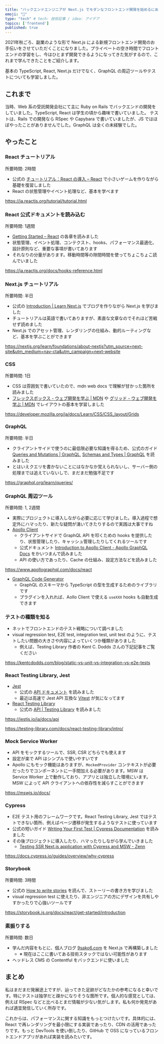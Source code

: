 ```yaml
---
title: "バックエンドエンジニアが Next.js でモダンなフロントエンド開発を始めるにあたり学習したこと"
emoji: "🧸"
type: "tech" # tech: 技術記事 / idea: アイデア
topics: ['frontend']
published: true
---
```


2021年秋ごろ、副業のような形で Next.js による新規フロントエンド開発のお手伝いをさせていただくことになりました。プライベートの空き時間でフロントエンドの学習をし、今はひとまず開発できるようになってきた気がするので、これまで学んできたことをご紹介します。

基本の TypeScript, React, Next.js だけでなく、GraphQL の周辺ツールやテストについても学習しました。

## これまで

当時、Web 系の受託開発会社にて主に Ruby on Rails でバックエンドの開発をしていました。TypeScript, React は学生の頃から趣味で書いていました。
テストは、Rails での開発なら RSpec や Capybara で書いていましたが、JS ではほぼやったことがありませんでした。GraphQL は全くの未経験でした。

## やったこと

### React チュートリアル

所要時間: 2時間

- 公式の [チュートリアル：React の導入 – React](https://ja.reactjs.org/tutorial/tutorial.html) で小さいゲームを作りながら基礎を復習しました
- React の状態管理やイベント処理など、基本を学べます

https://ja.reactjs.org/tutorial/tutorial.html

### React 公式ドキュメントを読み込む

所要時間: 1週間

- [Getting Started – React](https://ja.reactjs.org/docs/getting-started.html) の各章を読みました
- 状態管理、イベント処理、コンテクスト、hooks、パフォーマンス最適化、設計原則など、重要な事項が書いてあります
- それなりの分量があります。移動時間等の隙間時間を使ってちょこちょこ読んでいました

https://ja.reactjs.org/docs/hooks-reference.html

### Next.js チュートリアル

所要時間: 半日

- 公式の [Introduction | Learn Next.js](https://nextjs.org/learn/foundations/about-nextjs?utm_source=next-site&utm_medium=nav-cta&utm_campaign=next-website) でブログを作りながら Next.js を学びました
- チュートリアルは英語で書いてありますが、素直な文章なのでそれほど苦戦せず読めました
- Next.js でのアセット管理、レンダリングの仕組み、動的ルーティングなど、基本を学ぶことができます

https://nextjs.org/learn/foundations/about-nextjs?utm_source=next-site&utm_medium=nav-cta&utm_campaign=next-website

### CSS

所要時間: 1日

- CSS は雰囲気で書いていたので、mdn web docs で理解が甘かった箇所を読みました
- [フレックスボックス - ウェブ開発を学ぶ | MDN](https://developer.mozilla.org/ja/docs/Learn/CSS/CSS_layout/Flexbox) や [グリッド - ウェブ開発を学ぶ | MDN](https://developer.mozilla.org/ja/docs/Learn/CSS/CSS_layout/Grids) でレイアウトの基本を学習しました


https://developer.mozilla.org/ja/docs/Learn/CSS/CSS_layout/Grids

### GraphQL

所要時間: 半日

- クライアントサイドで使うのに最低限必要な知識を得るため、公式のガイド [Queries and Mutations | GraphQL](https://graphql.org/learn/queries/), [Schemas and Types | GraphQL](https://graphql.org/learn/schema/) を読みました
- とはいえクエリを書かないことにはなかなか覚えられないし、サーバー側の処理までは追えていないしで、まだまだ勉強不足です

https://graphql.org/learn/queries/

### GraphQL 周辺ツール

所要時間: 1, 2週間

- 実際にプロジェクトに導入しながら必要に応じて学びました。導入過程で想定外にハマったり、新たな疑問が湧いてきたりするので実践は大事ですね
- [Apollo Client](https://www.apollographql.com/docs/react)
  - クライアントサイドで GraphQL API を叩くための hooks を提供したり、状態管理したり、キャッシュ管理したりしてくれるツールです
  - 公式ドキュメント [Introduction to Apollo Client - Apollo GraphQL Docs](https://www.apollographql.com/docs/react) をかいつまんで読みました
  - API の使い方であったり、Cache の仕組み、設定方法などを読みました

https://www.apollographql.com/docs/react

- [GraphQL Code Generator](https://www.graphql-code-generator.com/)
  - GraphQL のスキーマから TypeScript の型を生成するためのライブラリです
  - プラグインを入れれば、Aollo Client で使える `useXXX` hooks も自動生成できます


### テストの種類を知る

- ネットでフロントエンドのテスト戦略について調べました
- visual regression test, E2E test, integration test, unit test のように、テストしたい問題の大きさや内容によっていくつか種類がありました
  - 例えば、Testing Library 作者の Kent C. Dodds さんの下記記事をご覧ください

https://kentcdodds.com/blog/static-vs-unit-vs-integration-vs-e2e-tests


### React Testing Library, Jest

- [Jest](https://jestjs.io/)
  - 公式の [API ドキュメント](https://jestjs.io/ja/docs/api) を読みました
  - 最近は高速で Jest API 互換な [Vitest](https://github.com/vitest-dev/vitest) が気になってます
- [React Testing Library](https://testing-library.com/docs/react-testing-library/intro)
  - 公式の [API | Testing Library](https://testing-library.com/docs/react-testing-library/api) を読みました

https://jestjs.io/ja/docs/api

https://testing-library.com/docs/react-testing-library/intro/

### Mock Service Worker

- API をモックするツールで、SSR, CSR どちらでも使えます
- 設定が楽で API はシンプルで使いやすいです
- Apollo にもモック機能はありますが、`MockedProvider` コンテキストが必要だったりでコンポーネントに一手間加える必要があります。MSW は Service Worker 上で動作しており、アプリとは独立した環境にいます。MSW によって API クライアントへの依存性を減らすことができます

https://mswjs.io/docs/

### Cypress

- E2E テスト用のフレームワークです。React Testing Library, Jest ではテストできない箇所、例えばページ遷移が発生するようなテストに使っています
- 公式の短いガイド [Writing Your First Test | Cypress Documentation](https://docs.cypress.io/guides/getting-started/writing-your-first-test#Step-4-Make-an-assertion) を読みました
- その後プロジェクトに導入したり、ハマったりしながら学んでいきました
  - [Testing SSR Next.js application with Cypress and MSW - Zenn](https://zenn.dev/9sako6/articles/testing-ssr-nextjs-with-cypress-and-msw)

https://docs.cypress.io/guides/overview/why-cypress

### Storybook

所要時間: 3時間

- 公式の [How to write stories](https://storybook.js.org/docs/react/writing-stories/introduction) を読んで、ストーリーの書き方を学びました
- visual regression test に使えたり、非エンジニアの方にデザインを共有しやすかったりで心強いツールです

https://storybook.js.org/docs/react/get-started/introduction

### 素振りする

所要時間: 数日

- 学んだ内容をもとに、個人ブログ [9sako6.com](https://9sako6.com/) を Next.js で再構築しました
  - ※ 現在はここに書いてある技術スタックではない可能性があります
- ヘッドレス CMS の Contentful をバックエンドに使いました

## まとめ

私はまだまだ発展途上ですが、辿ってきた足跡がどなたかの参考になると幸いです。特にテストは独学だと疎かになりそうな箇所です。個人的な感覚としては、例えば RSpec などと比べるとまだ情報が少ない気がします。私も何か発見があれば適宜発信していく所存です。

これからは、パフォーマンスに関する知識をもっとつけたいです。具体的には、React で再レンダリングを最小限にする実装であったり、CDN の活用であったりです。もっと DevTools を使い倒したり、GitHub で OSS になっているフロントエンドアプリがあれば実装を読みたいです。
